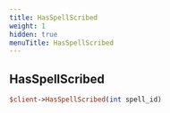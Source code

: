 ```yaml
---
title: HasSpellScribed
weight: 1
hidden: true
menuTitle: HasSpellScribed
---
```

## HasSpellScribed
```perl
$client->HasSpellScribed(int spell_id)
```